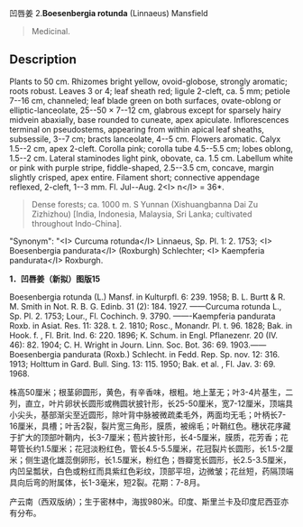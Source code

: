 凹唇姜
2.**Boesenbergia rotunda** (Linnaeus) Mansfield

> Medicinal.


## Description
Plants to 50 cm. Rhizomes bright yellow, ovoid-globose, strongly aromatic; roots robust. Leaves 3 or 4; leaf sheath red; ligule 2-cleft, ca. 5 mm; petiole 7--16 cm, channeled; leaf blade green on both surfaces, ovate-oblong or elliptic-lanceolate, 25--50 × 7--12 cm, glabrous except for sparsely hairy midvein abaxially, base rounded to cuneate, apex apiculate. Inflorescences terminal on pseudostems, appearing from within apical leaf sheaths, subsessile, 3--7 cm; bracts lanceolate, 4--5 cm. Flowers aromatic. Calyx 1.5--2 cm, apex 2-cleft. Corolla pink; corolla tube 4.5--5.5 cm; lobes oblong, 1.5--2 cm. Lateral staminodes light pink, obovate, ca. 1.5 cm. Labellum white or pink with purple stripe, fiddle-shaped, 2.5--3.5 cm, concave, margin slightly crisped, apex entire. Filament short; connective appendage reflexed, 2-cleft, 1--3 mm. Fl. Jul--Aug. 2&lt;I&gt; n&lt;/I&gt; = 36*.


> Dense forests; ca. 1000 m. S Yunnan (Xishuangbanna Dai Zu Zizhizhou) [India, Indonesia, Malaysia, Sri Lanka; cultivated throughout Indo-China].

  "Synonym": "&lt;I&gt; Curcuma rotunda&lt;/I&gt; Linnaeus, Sp. Pl. 1: 2. 1753; &lt;I&gt; Boesenbergia pandurata&lt;/I&gt; (Roxburgh) Schlechter; &lt;I&gt; Kaempferia pandurata&lt;/I&gt; Roxburgh.

**1．凹唇姜（新拟）图版15**

Boesenbergia rotunda (L.) Mansf. in Kulturpfl. 6: 239. 1958; B. L. Burtt & R. M. Smith in Not. R. B. G. Edinb. 31 (2): 184. 1927. ——Curcuma rotunda L., Sp. Pl. 2. 1753; Lour., Fl. Cochinch. 9. 3790. ——-Kaempferia pandurata Roxb. in Asiat. Res. 11: 328. t. 2. 1810; Rosc., Monandr. Pl. t. 96. 1828; Bak. in Hook. f. , Fl. Brit. Ind. 6: 220. 1896; K. Schum. in Engl. Pflanezenr. 20 (IV. 46): 82. 1904; C. H. Wright in Journ. Linn. Soc. Bot. 36: 69. 1903.——Boesenbergia pandurata (Roxb.) Schlecht. in Fedd. Rep. Sp. nov. 12: 316. 1913; Holttum in Gard. Bull. Sing. 13: 115. 1950; Bak. et al. , Fl. Jav. 3: 69. 1968.

株高50厘米；根茎卵圆形，黄色，有辛香味，根粗。地上茎无；叶3-4片基生，二列，直立，叶片卵状长圆形或椭圆状披针形，长25-50厘米，宽7-12厘米，顶端具小尖头，基部渐尖至近圆形，除叶背中脉被微疏柔毛外，两面均无毛；叶柄长7-16厘米，具槽；叶舌2裂，裂片宽三角形，膜质，被绵毛；叶鞘红色。穗状花序藏于扩大的顶部叶鞘内，长3-7厘米；苞片披针形，长4-5厘米，膜质，花芳香；花萼管长约1.5厘米；花冠淡粉红色，管长4.5-5.5厘米，花冠裂片长圆形，长1.5-2厘米；侧生退化雄蕊倒卵形，长1.5厘米，粉红色；唇瓣宽长圆形，长2.5-3.5厘米，内凹呈瓢状，白色或粉红而具紫红色彩纹，顶部平坦，边微皱；花丝短，药隔顶端具向后弯的附属体，长1-3毫米，短2裂。花期：7-8月。

产云南（西双版纳）；生于密林中，海拔980米。印度、斯里兰卡及印度尼西亚亦有分布。

